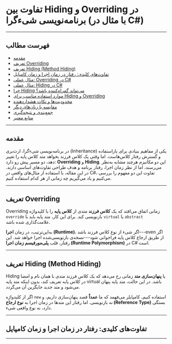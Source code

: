# تفاوت بین Hiding و Overriding در برنامه‌نویسی شیءگرا (با مثال در C#)

------------------------------------------------------------------------

## فهرست مطالب

-   [مقدمه](#مقدمه)
-   [تعریف Overriding](#تعریف-overriding)
-   [تعریف Hiding (Method Hiding)](#تعریف-hiding-method-hiding)
-   [تفاوت‌های کلیدی: رفتار در زمان اجرا و زمان
    کامپایل](#تفاوت‌های-کلیدی-رفتار-در-زمان-اجرا-و-زمان-کامپایل)
-   [مثال عملی: Overriding در C#](#مثال-عملی-overriding-در-c)
-   [مثال عملی: Hiding در C#](#مثال-عملی-hiding-در-c)
-   [چرا Hiding می‌تواند گمراه‌کننده
    باشد؟](#چرا-hiding-میتواند-گمراهکننده-باشد)
-   [موارد استفاده مناسب برای Hiding و
    Overriding](#موارد-استفاده-مناسب-برای-hiding-و-overriding)
-   [محدودیت‌ها و نکات هشداردهنده](#محدودیتها-و-نکات-هشداردهنده)
-   [مقایسه با زبان‌های دیگر](#مقایسه-با-زبانهای-دیگر)
-   [جمع‌بندی و نتیجه‌گیری](#جمعبندی-و-نتیجهگیری)
-   [منابع معتبر](#منابع-معتبر)

------------------------------------------------------------------------

## مقدمه

در برنامه‌نویسی شیءگرا، ارث‌بری (Inheritance) یکی از مفاهیم بنیادی برای
بازاستفاده و گسترش رفتار کلاس‌هاست. اما وقتی یک کلاس فرزند بخواهد متد
کلاس پایه را تغییر دهد، دو مسیر پیش رو دارد: **Overriding** و
**Hiding**. این دو مکانیزم هرچند مشابه به‌نظر می‌رسند، اما از نظر زمان
اجرا، رفتار برنامه و هدف طراحی تفاوت‌های اساسی دارند. در این مقاله، با
استفاده از مثال‌های واقعی در C#، تفاوت این دو مفهوم را بررسی می‌کنیم و یاد
می‌گیریم چه زمانی از هر کدام استفاده کنیم.

------------------------------------------------------------------------
## تعریف Overriding

Overriding زمانی اتفاق می‌افتد که یک **کلاس فرزند** متدی از **کلاس پایه**
را با کلیدواژه `override` بازنویسی کند. برای این کار، متد پایه باید با
`virtual` یا `abstract` علامت‌گذاری شده باشد.

به‌این‌ترتیب، در زمان **اجرا (Runtime)**، اگر شیء از نوع کلاس فرزند
باشد---even اگر از طریق ارجاع کلاس پایه فراخوانی شود---نسخه‌ی بازنویسی‌شده
اجرا خواهد شد. این رفتار، قلب **پلی‌مورفیسم زمان اجرا (Runtime
Polymorphism)** در C# است.

------------------------------------------------------------------------

## تعریف Hiding (Method Hiding)

Hiding یا **پنهان‌سازی متد** زمانی رخ می‌دهد که یک کلاس فرزند متدی با همان
نام و امضا در کلاس پایه تعریف کند، بدون اینکه متد پایه virtual باشد. در
این حالت، متد پایه پنهان می‌شود و متد جدید جایگزین آن می‌گردد.

اگر از کلیدواژه `new` استفاده کنیم، کامپایلر می‌فهمد که ما **عمداً** قصد
پنهان‌سازی داریم، و نه بازنویسی. اما رفتار این متدها در زمان اجرا به
**نوع ارجاع (Reference Type)** بستگی دارد، نه نوع واقعی شیء.

------------------------------------------------------------------------

## تفاوت‌های کلیدی: رفتار در زمان اجرا و زمان کامپایل

  -----------------------------------------------------------------------
